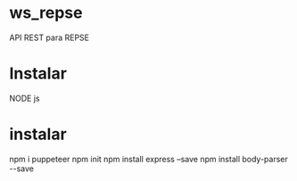 # ws_repse
API REST para REPSE
# Instalar 
 NODE js

# instalar 
npm i puppeteer
npm init
npm install express –save
npm install body-parser --save
